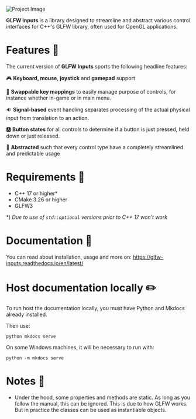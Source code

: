 ![Project Image](https://res.cloudinary.com/drfztvfdh/image/upload/v1705746857/Github/glfw-inputs-github-banner_abv3r8.jpg)

**GLFW Inputs** is a library designed to streamline and abstract various control interfaces
for C++'s GLFW library, often used for OpenGL applications.

# Features 📢
The current version of **GLFW Inputs** sports the following headline features:

🎮 **Keyboard, mouse**, **joystick** and **gamepad** support

🔄 **Swappable key mappings** to easily manage purpose of controls, for instance
whether in-game or in main menu.

🔉 **Signal-based** event handling separates processing of the actual physical input from translation to an action.

🅰️ **Button states** for all controls to determine if a button is just pressed, held down or just released.

📐 **Abstracted** such that every control type have a completely streamlined and predictable usage

# Requirements 🌿
- C++ 17 or higher*
- CMake 3.26 or higher
- GLFW3

*) _Due to use of ``std::optional`` versions prior to C++ 17 won't work_

# Documentation 📖
You can read about installation, usage and more on:
https://glfw-inputs.readthedocs.io/en/latest/

# Host documentation locally ✏️
To run host the documentation locally, you must have Python and Mkdocs already installed.

Then use:

````
python mkdocs serve
````

On some Windows machines, it will be necessary to run with:

````
python -m mkdocs serve
````

# Notes 📜
- Under the hood, some properties and methods are static. As long as you follow the manual, this can be ignored. This is due to how GLFW works. But in practice the classes can be used as instantiable objects.